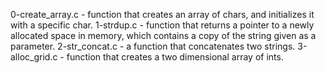 0-create_array.c - function that creates an array of chars, and initializes it with a specific char.
1-strdup.c - function that returns a pointer to a newly allocated space in memory, which contains a copy of the string given as a parameter.
2-str_concat.c - a function that concatenates two strings.
3-alloc_grid.c - function that creates a two dimensional array of ints.



